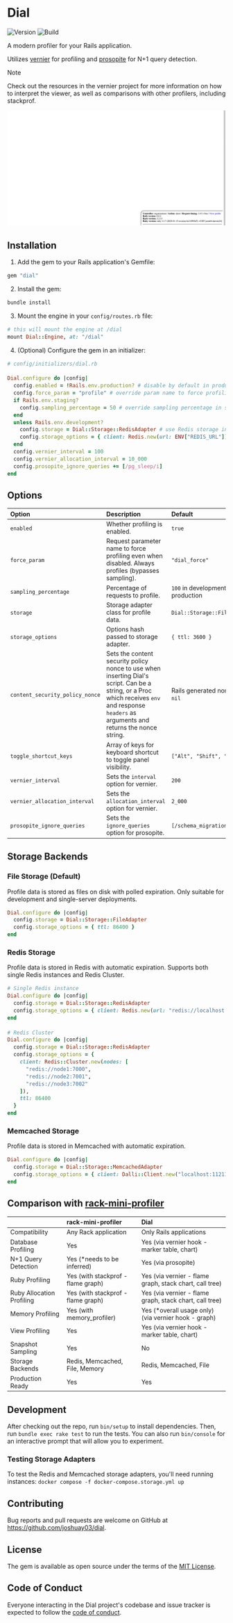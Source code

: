 # Dial

![Version](https://img.shields.io/gem/v/dial)
![Build](https://img.shields.io/github/actions/workflow/status/joshuay03/dial/.github/workflows/main.yml?branch=main)

A modern profiler for your Rails application.

Utilizes [vernier](https://github.com/jhawthorn/vernier) for profiling and
[prosopite](https://github.com/charkost/prosopite) for N+1 query detection.

> [!NOTE]
> Check out the resources in the vernier project for more information on how to
> interpret the viewer, as well as comparisons with other profilers, including stackprof.

![Demo](demo.gif)

## Installation

1. Add the gem to your Rails application's Gemfile:

```ruby
gem "dial"
```

2. Install the gem:

```bash
bundle install
```

3. Mount the engine in your `config/routes.rb` file:

```ruby
# this will mount the engine at /dial
mount Dial::Engine, at: "/dial"
```

4. (Optional) Configure the gem in an initializer:

```ruby
# config/initializers/dial.rb

Dial.configure do |config|
  config.enabled = !Rails.env.production? # disable by default in production, use force_param to enable per request
  config.force_param = "profile" # override param name to force profiling
  if Rails.env.staging?
    config.sampling_percentage = 50 # override sampling percentage in staging for A/B testing profiler impact
  end
  unless Rails.env.development?
    config.storage = Dial::Storage::RedisAdapter # use Redis storage in non-development environments
    config.storage_options = { client: Redis.new(url: ENV["REDIS_URL"]), ttl: 86400 }
  end
  config.vernier_interval = 100
  config.vernier_allocation_interval = 10_000
  config.prosopite_ignore_queries += [/pg_sleep/i]
end
```

## Options

Option | Description | Default
:- | :- | :-
`enabled` | Whether profiling is enabled. | `true`
`force_param` | Request parameter name to force profiling even when disabled. Always profiles (bypasses sampling). | `"dial_force"`
`sampling_percentage` | Percentage of requests to profile. | `100` in development, `1` in production
`storage` | Storage adapter class for profile data. | `Dial::Storage::FileAdapter`
`storage_options` | Options hash passed to storage adapter. | `{ ttl: 3600 }`
`content_security_policy_nonce` | Sets the content security policy nonce to use when inserting Dial's script. Can be a string, or a Proc which receives `env` and response `headers` as arguments and returns the nonce string. | Rails generated nonce or `nil`
`toggle_shortcut_keys` | Array of keys for keyboard shortcut to toggle panel visibility. | `["Alt", "Shift", "D"]`
`vernier_interval` | Sets the `interval` option for vernier. | `200`
`vernier_allocation_interval` | Sets the `allocation_interval` option for vernier. | `2_000`
`prosopite_ignore_queries` | Sets the `ignore_queries` option for prosopite. | `[/schema_migrations/i]`

## Storage Backends

### File Storage (Default)

Profile data is stored as files on disk with polled expiration. Only suitable for development and single-server deployments.

```ruby
Dial.configure do |config|
  config.storage = Dial::Storage::FileAdapter
  config.storage_options = { ttl: 86400 }
end
```

### Redis Storage

Profile data is stored in Redis with automatic expiration. Supports both single Redis instances and Redis Cluster.

```ruby
# Single Redis instance
Dial.configure do |config|
  config.storage = Dial::Storage::RedisAdapter
  config.storage_options = { client: Redis.new(url: "redis://localhost:6379"), ttl: 86400 }
end

# Redis Cluster
Dial.configure do |config|
  config.storage = Dial::Storage::RedisAdapter
  config.storage_options = {
    client: Redis::Cluster.new(nodes: [
      "redis://node1:7000",
      "redis://node2:7001",
      "redis://node3:7002"
    ]),
    ttl: 86400
  }
end
```

### Memcached Storage

Profile data is stored in Memcached with automatic expiration.

```ruby
Dial.configure do |config|
  config.storage = Dial::Storage::MemcachedAdapter
  config.storage_options = { client: Dalli::Client.new("localhost:11211"), ttl: 86400 }
end
```

## Comparison with [rack-mini-profiler](https://github.com/MiniProfiler/rack-mini-profiler)

|                           | rack-mini-profiler                 | Dial                                                    |
| :------------------------ | :--------------------------------- | :------------------------------------------------------ |
| Compatibility             | Any Rack application               | Only Rails applications                                 |
| Database Profiling        | Yes                                | Yes (via vernier hook - marker table, chart)            |
| N+1 Query Detection       | Yes (*needs to be inferred)        | Yes (via prosopite)                                     |
| Ruby Profiling            | Yes (with stackprof - flame graph) | Yes (via vernier - flame graph, stack chart, call tree) |
| Ruby Allocation Profiling | Yes (with stackprof - flame graph) | Yes (via vernier - flame graph, stack chart, call tree) |
| Memory Profiling          | Yes (with memory_profiler)         | Yes (*overall usage only) (via vernier hook - graph)    |
| View Profiling            | Yes                                | Yes (via vernier hook - marker table, chart)            |
| Snapshot Sampling         | Yes                                | No                                                      |
| Storage Backends          | Redis, Memcached, File, Memory     | Redis, Memcached, File                                  |
| Production Ready          | Yes                                | Yes                                                     |

## Development

After checking out the repo, run `bin/setup` to install dependencies. Then, run `bundle exec rake test` to run the
tests. You can also run `bin/console` for an interactive prompt that will allow you to experiment.

### Testing Storage Adapters

To test the Redis and Memcached storage adapters, you'll need running instances: `docker compose -f docker-compose.storage.yml up`

## Contributing

Bug reports and pull requests are welcome on GitHub at https://github.com/joshuay03/dial.

## License

The gem is available as open source under the terms of the [MIT License](https://opensource.org/licenses/MIT).

## Code of Conduct

Everyone interacting in the Dial project's codebase and issue tracker is expected to follow the
[code of conduct](https://github.com/joshuay03/dial/blob/main/CODE_OF_CONDUCT.md).
